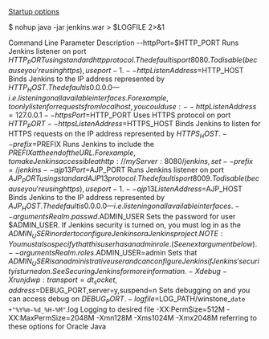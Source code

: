 
[Startup options](https://wiki.jenkins-ci.org/display/JENKINS/Starting+and+Accessing+Jenkins)


$ nohup java -jar jenkins.war > $LOGFILE 2>&1

Command Line Parameter	Description
--httpPort=$HTTP_PORT	Runs Jenkins listener on port $HTTP_PORT using standard http protocol. The default is port 8080. To disable (because you're using https), use port -1.
--httpListenAddress=$HTTP_HOST	Binds Jenkins to the IP address represented by $HTTP_HOST. The default is 0.0.0.0 — i.e. listening on all available interfaces. 
For example, to only listen for requests from localhost, you could use: --httpListenAddress=127.0.0.1
--httpsPort=$HTTP_PORT	Uses HTTPS protocol on port $HTTP_PORT
--httpsListenAddress=$HTTPS_HOST	Binds Jenkins to listen for HTTPS requests on the IP address represented by $HTTPS_HOST.
--prefix=$PREFIX 
Runs Jenkins to include the $PREFIX at the end of the URL. 
For example, to make Jenkins accessible at http://myServer:8080/jenkins, set --prefix=/jenkins
--ajp13Port=$AJP_PORT	Runs Jenkins listener on port $AJP_PORT using standard AJP13 protocol. The default is port 8009. To disable (because you're using https), use port -1.
--ajp13ListenAddress=$AJP_HOST	Binds Jenkins to the IP address represented by $AJP_HOST. The default is 0.0.0.0 — i.e. listening on all available interfaces.
--argumentsRealm.passwd.$ADMIN_USER	Sets the password for user $ADMIN_USER. If Jenkins security is turned on, you must log in as the $ADMIN_USER in order to configure Jenkins or a Jenkins project. NOTE: You must also specify that this user has an admin role. (See next argument below).
--argumentsRealm.roles.$ADMIN_USER=admin	Sets that $ADMIN_USER is an administrative user and can configure Jenkins if Jenkins' security is turned on. See Securing Jenkins for more information.
-Xdebug -Xrunjdwp:transport=dt_socket,address=$DEBUG_PORT,server=y,suspend=n	Sets debugging on and you can access debug on $DEBUG_PORT.
-logfile=$LOG_PATH/winstone_`date +"%Y%m-%d_%H-%M"`.log	Logging to desired file
-XX:PermSize=512M -XX:MaxPermSize=2048M -Xmn128M -Xms1024M -Xmx2048M	referring to these options for Oracle Java 
